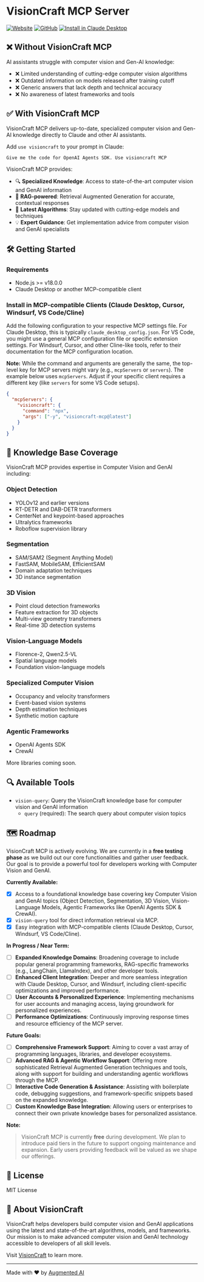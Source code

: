 # VisionCraft MCP Server

[![Website](https://img.shields.io/badge/Website-visioncraft.augmentedstartups.com-A08FFF)](https://www.augmentedstartups.com/vision-craft-opt-in) [![GitHub](https://img.shields.io/badge/GitHub-VisionCraft--MCP-A08FFF)](https://github.com/augmentedstartups/VisionCraft-MCP-Server) [<img alt="Install in Claude Desktop" src="https://img.shields.io/badge/Claude_Desktop-Install_VisionCraft_MCP-A08FFF">](https://claude.ai/download)

## ❌ Without VisionCraft MCP

AI assistants struggle with computer vision and Gen-AI knowledge:

- ❌ Limited understanding of cutting-edge computer vision algorithms
- ❌ Outdated information on models released after training cutoff
- ❌ Generic answers that lack depth and technical accuracy
- ❌ No awareness of latest frameworks and tools

## ✅ With VisionCraft MCP

VisionCraft MCP delivers up-to-date, specialized computer vision and Gen-AI knowledge directly to Claude and other AI assistants.

Add `use visioncraft` to your prompt in Claude:

```txt
Give me the code for OpenAI Agents SDK. Use visioncraft MCP
```

VisionCraft MCP provides:

- 🔍 **Specialized Knowledge**: Access to state-of-the-art computer vision and GenAI information
- 🧠 **RAG-powered**: Retrieval Augmented Generation for accurate, contextual responses
- 🚀 **Latest Algorithms**: Stay updated with cutting-edge models and techniques
- 💡 **Expert Guidance**: Get implementation advice from computer vision and GenAI specialists

## 🛠️ Getting Started

### Requirements

- Node.js >= v18.0.0
- Claude Desktop or another MCP-compatible client

### Install in MCP-compatible Clients (Claude Desktop, Cursor, Windsurf, VS Code/Cline)

Add the following configuration to your respective MCP settings file.
For Claude Desktop, this is typically `claude_desktop_config.json`.
For VS Code, you might use a general MCP configuration file or specific extension settings.
For Windsurf, Cursor, and other Cline-like tools, refer to their documentation for the MCP configuration location.

**Note:** While the command and arguments are generally the same, the top-level key for MCP servers might vary (e.g., `mcpServers` or `servers`). The example below uses `mcpServers`. Adjust if your specific client requires a different key (like `servers` for some VS Code setups).

```json
{
  "mcpServers": {
    "visioncraft": {
      "command": "npx",
      "args": ["-y", "visioncraft-mcp@latest"]
    }
  }
}
```


## 🧠 Knowledge Base Coverage

VisionCraft MCP provides expertise in Computer Vision and GenAI including:

### Object Detection
- YOLOv12 and earlier versions
- RT-DETR and DAB-DETR transformers
- CenterNet and keypoint-based approaches
- Ultralytics frameworks
- Roboflow supervision library

### Segmentation
- SAM/SAM2 (Segment Anything Model)
- FastSAM, MobileSAM, EfficientSAM
- Domain adaptation techniques
- 3D instance segmentation

### 3D Vision
- Point cloud detection frameworks
- Feature extraction for 3D objects
- Multi-view geometry transformers
- Real-time 3D detection systems

### Vision-Language Models
- Florence-2, Qwen2.5-VL
- Spatial language models
- Foundation vision-language models

### Specialized Computer Vision
- Occupancy and velocity transformers
- Event-based vision systems
- Depth estimation techniques
- Synthetic motion capture

### Agentic Frameworks
- OpenAI Agents SDK
- CrewAI

More libraries coming soon.

## 🔍 Available Tools

- `vision-query`: Query the VisionCraft knowledge base for computer vision and GenAI information
  - `query` (required): The search query about computer vision topics

## 🗺️ Roadmap 

VisionCraft MCP is actively evolving. We are currently in a **free testing phase** as we build out our core functionalities and gather user feedback. Our goal is to provide a powerful tool for developers working with Computer Vision and GenAI.

**Currently Available:**
- [x] Access to a foundational knowledge base covering key Computer Vision and GenAI topics (Object Detection, Segmentation, 3D Vision, Vision-Language Models, Agentic Frameworks like OpenAI Agents SDK & CrewAI).
- [x] `vision-query` tool for direct information retrieval via MCP.
- [x] Easy integration with MCP-compatible clients (Claude Desktop, Cursor, Windsurf, VS Code/Cline).

**In Progress / Near Term:**
- [ ] **Expanded Knowledge Domains**: Broadening coverage to include popular general programming frameworks, RAG-specific frameworks (e.g., LangChain, LlamaIndex), and other developer tools.
- [ ] **Enhanced Client Integration**: Deeper and more seamless integration with Claude Desktop, Cursor, and Windsurf, including client-specific optimizations and improved performance.
- [ ] **User Accounts & Personalized Experience**: Implementing mechanisms for user accounts and managing access, laying groundwork for personalized experiences.
- [ ] **Performance Optimizations**: Continuously improving response times and resource efficiency of the MCP server.

**Future Goals:**
- [ ] **Comprehensive Framework Support**: Aiming to cover a vast array of programming languages, libraries, and developer ecosystems.
- [ ] **Advanced RAG & Agentic Workflow Support**: Offering more sophisticated Retrieval Augmented Generation techniques and tools, along with support for building and understanding agentic workflows through the MCP.
- [ ] **Interactive Code Generation & Assistance**: Assisting with boilerplate code, debugging suggestions, and framework-specific snippets based on the expanded knowledge.
- [ ] **Custom Knowledge Base Integration**: Allowing users or enterprises to connect their own private knowledge bases for personalized assistance.

**Note:**
> VisionCraft MCP is currently **free** during development. We plan to introduce paid tiers in the future to support ongoing maintenance and expansion. Early users providing feedback will be valued as we shape our offerings.

## 📄 License

MIT License

## 🚀 About VisionCraft

VisionCraft helps developers build computer vision and GenAI applications using the latest and state-of-the-art algorithms, models, and frameworks. Our mission is to make advanced computer vision and GenAI technology accessible to developers of all skill levels.

Visit [VisionCraft](https://www.augmentedstartups.com/vision-craft-opt-in) to learn more.

---

Made with ❤️ by [Augmented AI](https://augmentedstartups.com)
